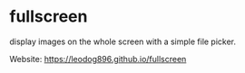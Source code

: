 # fullscreen

display images on the whole screen with a simple file picker.

Website: https://leodog896.github.io/fullscreen